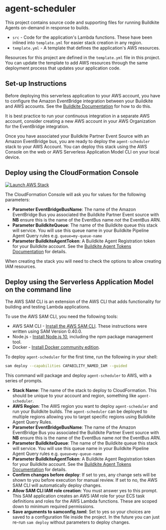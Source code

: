 # agent-scheduler

This project contains source code and supporting files for running Buildkite
Agents on-demand in response to builds.

- `src` - Code for the application's Lambda functions. These have been inlined into `template.yml` for easier stack creation in any region.
- `template.yml` - A template that defines the application's AWS resources.

Resources for this project are defined in the `template.yml` file in this project. You can update the template to add AWS resources through the same deployment process that updates your application code.

## Set-up Instructions

Before deploying this serverless application to your AWS account, you have to
configure the Amazon EventBridge integration between your Buildkite and AWS
accounts. See the [Buildkite Documentation](https://buildkite.com/docs/integrations/amazon-eventbridge)
for how to do this.

It is best practice to run your continuous integration in a separate AWS
account, consider creating a new AWS account in your AWS Organization for the
EventBridge integration.

Once you have associated your Buildkite Partner Event Source with an Amazon
EventBridge bus, you are ready to deploy the `agent-scheduler` stack to your
AWS Account. You can deploy this stack using the AWS Console on the web or AWS
Serverless Application Model CLI on your local device.

## Deploy using the CloudFormation Console

[![Launch AWS Stack](https://cdn.rawgit.com/buildkite/cloudformation-launch-stack-button-svg/master/launch-stack.svg)](https://console.aws.amazon.com/cloudformation/home#/stacks/new?stackName=agent-scheduler&templateURL=https://buildkite-on-demand-us-east-1.s3.amazonaws.com/agent-scheduler/latest/template.yml)

The CloudFormation Console will ask you for values for the following parameters:

* **Parameter EventBridgeBusName**: The name of the Amazon EventBridge Bus you associated the Buildkite Partner Event source with **NB** ensure this is the name of the EventBus name _not_ the EventBus ARN.
* **Parameter BuildkiteQueue**: The name of the Buildkite queue this stack will service. You will use this
queue name in your Buildkite Pipeline Agent Query rules e.g. `queue=my-queue-name`
* **Parameter BuildkiteAgentToken**: A Buildkite Agent Registration token for your Buildkite account. See
the [Buildkite Agent Tokens Documentation](https://buildkite.com/docs/agent/v3/tokens) for details.

When creating the stack you will need to check the options to allow creating
IAM resources.

## Deploy using the Serverless Application Model on the command line

The AWS SAM CLI is an extension of the AWS CLI that adds functionality for building and testing Lambda applications.

To use the AWS SAM CLI, you need the following tools:

* AWS SAM CLI - [Install the AWS SAM CLI](https://docs.aws.amazon.com/serverless-application-model/latest/developerguide/serverless-sam-cli-install.html). These instructions were written using SAM Version 0.40.0.
* Node.js - [Install Node.js 10](https://nodejs.org/en/), including the npm package management tool.
* Docker - [Install Docker community edition](https://hub.docker.com/search/?type=edition&offering=community).

To deploy `agent-scheduler` for the first time, run the following in your shell:

```bash
sam deploy --capabilities CAPABILITY_NAMED_IAM --guided
```

This command will package and deploy `agent-scheduler` to AWS, with a series of prompts.

* **Stack Name**: The name of the stack to deploy to CloudFormation. This should be unique to your account and region,
something like `agent-scheduler`.
* **AWS Region**: The AWS region you want to deploy `agent-scheduler` and run your Buildkite builds.
The `agent-scheduler` can be deployed to multiple regions allowing you to target specific regions using Buildkite
Agent Query Rules.
* **Parameter EventBridgeBusName**: The name of the Amazon EventBridge Bus you associated the Buildkite Partner Event source with **NB** ensure this is the name of the EventBus name _not_ the EventBus ARN.
* **Parameter BuildkiteQueue**: The name of the Buildkite queue this stack will service. You will use this
queue name in your Buildkite Pipeline Agent Query rules e.g. `queue=my-queue-name`
* **Parameter BuildkiteAgentToken**: A Buildkite Agent Registration token for your Buildkite account. See
the [Buildkite Agent Tokens Documentation](https://buildkite.com/docs/agent/v3/tokens) for details.
* **Confirm changes before deploy**: If set to yes, any change sets will be shown to you before execution for manual review. If set to no, the AWS SAM CLI will automatically deploy changes.
* **Allow SAM CLI IAM role creation**: You must answer yes to this prompt. This SAM application creates an AWS IAM role for your ECS task definitions and roles for the AWS Lambda functions. These are scoped down to minimum required permissions.
* **Save arguments to samconfig.toml**: Set to yes so your choices are saved to a configuration file inside the project. In the future you can just re-run `sam deploy` without parameters to deploy changes.
